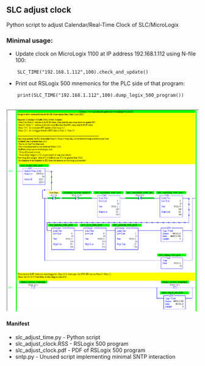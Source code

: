 ## SLC adjust clock

Python script to adjust Calendar/Real-Time Clock of SLC/MicroLogix

### Minimal usage:
* Update clock on MicroLogix 1100 at IP address 192.168.1.112 using N-file 100:
```
    SLC_TIME("192.168.1.112",100).check_and_update()
```
* Print out RSLogix 500 mnemonics for the PLC side of that program:
```
    print(SLC_TIME("192.168.1.112",100).dump_logix_500_program())
```
![](slc_adjust_RTC.png)
------
#### Manifest

* slc_adjust_time.py - Python script
* slc_adjust_clock.RSS - RSLogix 500 program
* slc_adjust_clock.pdf - PDF of RSLogix 500 program
* sntp.py - Unused script implementing minimal SNTP interaction
